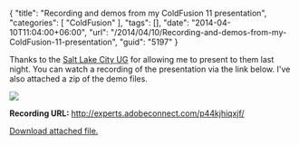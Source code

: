 {
	"title": "Recording and demos from my ColdFusion 11 presentation",
	"categories": [
		"ColdFusion"
	],
	"tags": [],
	"date": "2014-04-10T11:04:00+06:00",
	"url": "/2014/04/10/Recording-and-demos-from-my-ColdFusion-11-presentation",
	"guid": "5197"
}

<p>
Thanks to the <a href="http://www.meetup.com/slcfug/">Salt Lake City UG</a> for allowing me to present to them last night. You can watch a recording of the presentation  via the link below. I've also attached a zip of the demo files.
</p>
<!--more-->
<p>
<img src="http://www.raymondcamden.com/images/cf11.png" />
</p>

<p>
<b>Recording URL:</b> <a href="http://experts.adobeconnect.com/p44kjhiqxjf/">http://experts.adobeconnect.com/p44kjhiqxjf/</a>
</p><p><a href='enclosures/C%3A%5Chosts%5C2013%2Eraymondcamden%2Ecom%5Cenclosures%2Fcf11%2Ezip'>Download attached file.</a></p>